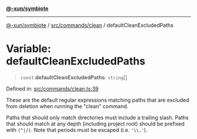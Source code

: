 [**@-xun/symbiote**](../../../../README.md)

***

[@-xun/symbiote](../../../../README.md) / [src/commands/clean](../README.md) / defaultCleanExcludedPaths

# Variable: defaultCleanExcludedPaths

> `const` **defaultCleanExcludedPaths**: `string`[]

Defined in: [src/commands/clean.ts:39](https://github.com/Xunnamius/symbiote/blob/93db40a191a3211953c897ee68551b6408725320/src/commands/clean.ts#L39)

These are the default regular expressions matching paths that are excluded
from deletion when running the "clean" command.

Paths that should only match directories must include a trailing slash. Paths
that should match at any depth (including project root) should be prefixed
with `(^|/)`. Note that periods must be escaped (i.e. `'\\.'`).
